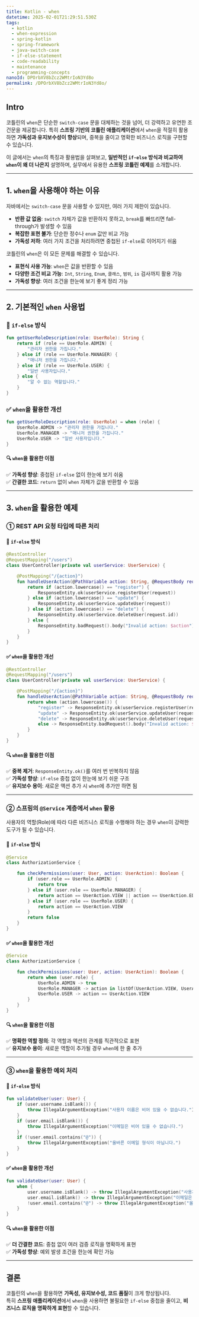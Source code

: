 ```yaml
---
title: Kotlin - when
datetime: 2025-02-01T21:29:51.530Z
tags:
  - kotlin
  - when-expression
  - spring-kotlin
  - spring-framework
  - java-switch-case
  - if-else-statement
  - code-readability
  - maintenance
  - programming-concepts
nanoId: DPOrbXV8bZcz2WMtrIoN3Yd8o
permalink: /DPOrbXV8bZcz2WMtrIoN3Yd8o/
---
```

## Intro

코틀린의 `when`은 단순한 `switch-case` 문을 대체하는 것을 넘어, 더 강력하고 유연한 조건문을 제공합니다. 특히 **스프링 기반의 코틀린 애플리케이션**에서 `when`을 적절히 활용하면 **가독성과 유지보수성이 향상**되며, 중복을 줄이고 명확한 비즈니스 로직을 구현할 수 있습니다.

이 글에서는 `when`의 특징과 활용법을 살펴보고, **일반적인 `if-else` 방식과 비교하여 `when`이 왜 더 나은지** 설명하며, 실무에서 유용한 **스프링 코틀린 예제**를 소개합니다.

---

## 1. `when`을 사용해야 하는 이유

자바에서는 `switch-case` 문을 사용할 수 있지만, 여러 가지 제한이 있습니다.

- **반환 값 없음**: `switch` 자체가 값을 반환하지 못하고, `break`를 빠뜨리면 fall-through가 발생할 수 있음
- **복잡한 표현 불가**: 단순한 정수나 `enum` 값만 비교 가능
- **가독성 저하**: 여러 가지 조건을 처리하려면 중첩된 `if-else`로 이어지기 쉬움

코틀린의 `when`은 이 모든 문제를 해결할 수 있습니다.

- **표현식 사용 가능**: `when`은 값을 반환할 수 있음
- **다양한 조건 비교 가능**: `Int`, `String`, `Enum`, `클래스`, `범위`, `is` 검사까지 활용 가능
- **가독성 향상**: 여러 조건을 한눈에 보기 좋게 정리 가능

---

## 2. 기본적인 `when` 사용법

### 🛑 `if-else` 방식

```kotlin
fun getUserRoleDescription(role: UserRole): String {
    return if (role == UserRole.ADMIN) {
        "관리자 권한을 가집니다."
    } else if (role == UserRole.MANAGER) {
        "매니저 권한을 가집니다."
    } else if (role == UserRole.USER) {
        "일반 사용자입니다."
    } else {
        "알 수 없는 역할입니다."
    }
}
```

### ✅ `when`을 활용한 개선

```kotlin
fun getUserRoleDescription(role: UserRole) = when (role) {
    UserRole.ADMIN -> "관리자 권한을 가집니다."
    UserRole.MANAGER -> "매니저 권한을 가집니다."
    UserRole.USER -> "일반 사용자입니다."
}
```

#### 🔍 `when`을 활용한 이점

✅ **가독성 향상**: 중첩된 `if-else` 없이 한눈에 보기 쉬움  
✅ **간결한 코드**: `return` 없이 `when` 자체가 값을 반환할 수 있음

---

## 3. `when`을 활용한 예제

### ① REST API 요청 타입에 따른 처리

#### 🛑 `if-else` 방식

```kotlin
@RestController
@RequestMapping("/users")
class UserController(private val userService: UserService) {

    @PostMapping("/{action}")
    fun handleUserAction(@PathVariable action: String, @RequestBody request: UserRequest): ResponseEntity<String> {
        return if (action.lowercase() == "register") {
            ResponseEntity.ok(userService.registerUser(request))
        } else if (action.lowercase() == "update") {
            ResponseEntity.ok(userService.updateUser(request))
        } else if (action.lowercase() == "delete") {
            ResponseEntity.ok(userService.deleteUser(request.id))
        } else {
            ResponseEntity.badRequest().body("Invalid action: $action")
        }
    }
}
```

#### ✅ `when`을 활용한 개선

```kotlin
@RestController
@RequestMapping("/users")
class UserController(private val userService: UserService) {

    @PostMapping("/{action}")
    fun handleUserAction(@PathVariable action: String, @RequestBody request: UserRequest): ResponseEntity<String> {
        return when (action.lowercase()) {
            "register" -> ResponseEntity.ok(userService.registerUser(request))
            "update" -> ResponseEntity.ok(userService.updateUser(request))
            "delete" -> ResponseEntity.ok(userService.deleteUser(request.id))
            else -> ResponseEntity.badRequest().body("Invalid action: $action")
        }
    }
}
```

#### 🔍 `when`을 활용한 이점

✅ **중복 제거**: `ResponseEntity.ok()`를 여러 번 반복하지 않음  
✅ **가독성 향상**: `if-else` 중첩 없이 한눈에 보기 쉬운 구조  
✅ **유지보수 용이**: 새로운 액션 추가 시 `when`에 추가만 하면 됨

---

### ② 스프링의 `@Service` 계층에서 `when` 활용

사용자의 역할(Role)에 따라 다른 비즈니스 로직을 수행해야 하는 경우 `when`이 강력한 도구가 될 수 있습니다.

#### 🛑 `if-else` 방식

```kotlin
@Service
class AuthorizationService {

    fun checkPermissions(user: User, action: UserAction): Boolean {
        if (user.role == UserRole.ADMIN) {
            return true
        } else if (user.role == UserRole.MANAGER) {
            return action == UserAction.VIEW || action == UserAction.EDIT
        } else if (user.role == UserRole.USER) {
            return action == UserAction.VIEW
        }
        return false
    }
}
```

#### ✅ `when`을 활용한 개선

```kotlin
@Service
class AuthorizationService {

    fun checkPermissions(user: User, action: UserAction): Boolean {
        return when (user.role) {
            UserRole.ADMIN -> true
            UserRole.MANAGER -> action in listOf(UserAction.VIEW, UserAction.EDIT)
            UserRole.USER -> action == UserAction.VIEW
        }
    }
}
```

#### 🔍 `when`을 활용한 이점

✅ **명확한 역할 정의**: 각 역할과 액션의 관계를 직관적으로 표현  
✅ **유지보수 용이**: 새로운 역할이 추가될 경우 `when`에 한 줄 추가

---

### ③ `when`을 활용한 예외 처리

#### 🛑 `if-else` 방식

```kotlin
fun validateUser(user: User) {
    if (user.username.isBlank()) {
        throw IllegalArgumentException("사용자 이름은 비어 있을 수 없습니다.")
    }
    if (user.email.isBlank()) {
        throw IllegalArgumentException("이메일은 비어 있을 수 없습니다.")
    }
    if (!user.email.contains("@")) {
        throw IllegalArgumentException("올바른 이메일 형식이 아닙니다.")
    }
}
```

#### ✅ `when`을 활용한 개선

```kotlin
fun validateUser(user: User) {
    when {
        user.username.isBlank() -> throw IllegalArgumentException("사용자 이름은 비어 있을 수 없습니다.")
        user.email.isBlank() -> throw IllegalArgumentException("이메일은 비어 있을 수 없습니다.")
        !user.email.contains("@") -> throw IllegalArgumentException("올바른 이메일 형식이 아닙니다.")
    }
}
```

#### 🔍 `when`을 활용한 이점

✅ **더 간결한 코드**: 중첩 없이 여러 검증 로직을 명확하게 표현  
✅ **가독성 향상**: 예외 발생 조건을 한눈에 확인 가능

---

## 결론

코틀린의 `when`을 활용하면 **가독성, 유지보수성, 코드 품질**이 크게 향상됩니다.  
특히 **스프링 애플리케이션**에서 `when`을 사용하면 불필요한 `if-else` 중첩을 줄이고, **비즈니스 로직을 명확하게 표현**할 수 있습니다.